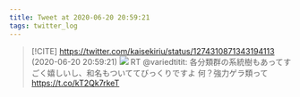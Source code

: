 ```yaml
---
title: Tweet at 2020-06-20 20:59:21
tags: twitter_log
---
```


> [!CITE] https://twitter.com/kaisekiriu/status/1274310871343194113 (2020-06-20 20:59:21)
> ![](https://twitter.com/kaisekiriu/status/1274310871343194113)
> RT @variedtitit: 各分類群の系統樹もあってすごく嬉しいし、和名もついててびっくりですよ
> 何？強力ゲラ類って https://t.co/kT2Qk7rkeT
